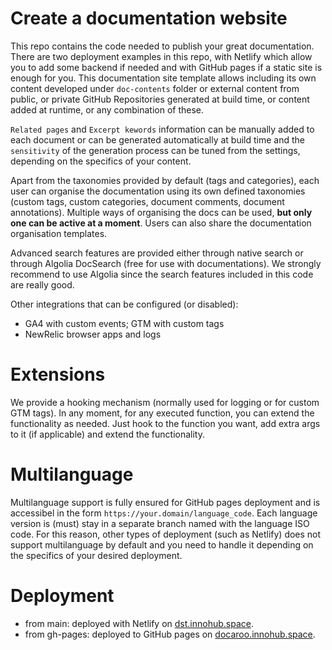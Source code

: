 # Create a documentation website
This repo contains the code needed to publish your great documentation. There are two deployment examples in this repo, with Netlify which allow you to add some backend if needed and with GitHub pages if a static site is enough for you. This documentation site template allows including its own content developed under `doc-contents` folder or external content from public, or private GitHub Repositories generated at build time, or content added at runtime, or any combination of these.

`Related pages` and `Excerpt kewords` information can be manually added to each document or can be generated automatically at build time and the `sensitivity` of the generation process can be tuned from the settings, depending on the specifics of your content.

Apart from the taxonomies provided by default (tags and categories), each user can organise the documentation using its own defined taxonomies (custom tags, custom categories, document comments, document annotations). Multiple ways of organising the docs can be used, **but only one can be active at a moment**. Users can also share the documentation organisation templates.

Advanced search features are provided either through native search or through Algolia DocSearch (free for use with documentations). We strongly recommend to use Algolia since the search features included in this code are really good. 

Other integrations that can be configured (or disabled):
- GA4 with custom events; GTM with custom tags
- NewRelic browser apps and logs

# Extensions
We provide a hooking mechanism (normally used for logging or for custom GTM tags). In any moment, for any executed function, you can extend the functionality as needed. Just hook to the function you want, add extra args to it (if applicable) and extend the functionality.

# Multilanguage
Multilanguage support is fully ensured for GitHub pages deployment and is accessibel in the form `https://your.domain/language_code`. Each language version is (must) stay in a separate branch named with the language ISO code. For this reason, other types of deployment (such as Netlify) does not support multilanguage by default and you need to handle it depending on the specifics of your desired deployment. 


# Deployment
- from main: deployed with Netlify on [dst.innohub.space](https://dst.innohub.space). 
- from gh-pages: deployed to GitHub pages on [docaroo.innohub.space](https://docaroo.innohub.space).
